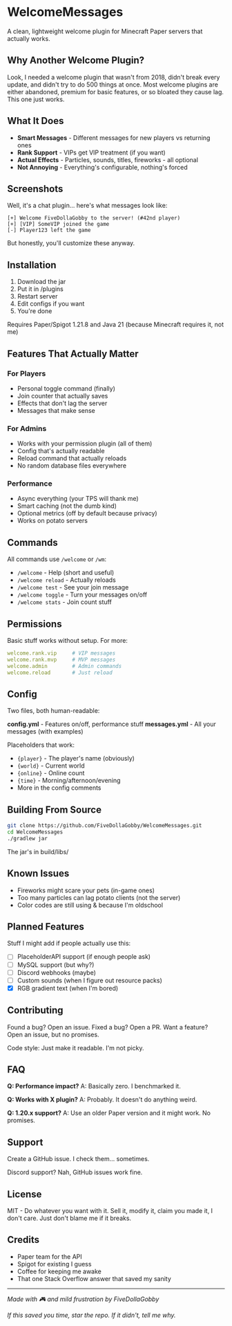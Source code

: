 # WelcomeMessages

A clean, lightweight welcome plugin for Minecraft Paper servers that actually works.

## Why Another Welcome Plugin?

Look, I needed a welcome plugin that wasn't from 2018, didn't break every update, and didn't try to do 500 things at once. Most welcome plugins are either abandoned, premium for basic features, or so bloated they cause lag. This one just works.

## What It Does

- **Smart Messages** - Different messages for new players vs returning ones
- **Rank Support** - VIPs get VIP treatment (if you want)
- **Actual Effects** - Particles, sounds, titles, fireworks - all optional
- **Not Annoying** - Everything's configurable, nothing's forced

## Screenshots

Well, it's a chat plugin... here's what messages look like:
```
[+] Welcome FiveDollaGobby to the server! (#42nd player)
[+] [VIP] SomeVIP joined the game
[-] Player123 left the game
```

But honestly, you'll customize these anyway.

## Installation

1. Download the jar
2. Put it in /plugins
3. Restart server
4. Edit configs if you want
5. You're done

Requires Paper/Spigot 1.21.8 and Java 21 (because Minecraft requires it, not me)

## Features That Actually Matter

### For Players
- Personal toggle command (finally)
- Join counter that actually saves
- Effects that don't lag the server
- Messages that make sense

### For Admins
- Works with your permission plugin (all of them)
- Config that's actually readable
- Reload command that actually reloads
- No random database files everywhere

### Performance
- Async everything (your TPS will thank me)
- Smart caching (not the dumb kind)
- Optional metrics (off by default because privacy)
- Works on potato servers

## Commands

All commands use `/welcome` or `/wm`:
- `/welcome` - Help (short and useful)
- `/welcome reload` - Actually reloads
- `/welcome test` - See your join message
- `/welcome toggle` - Turn your messages on/off
- `/welcome stats` - Join count stuff

## Permissions

Basic stuff works without setup. For more:
```yaml
welcome.rank.vip     # VIP messages
welcome.rank.mvp     # MVP messages
welcome.admin        # Admin commands
welcome.reload       # Just reload
```

## Config

Two files, both human-readable:

**config.yml** - Features on/off, performance stuff
**messages.yml** - All your messages (with examples)

Placeholders that work:
- `{player}` - The player's name (obviously)
- `{world}` - Current world
- `{online}` - Online count
- `{time}` - Morning/afternoon/evening
- More in the config comments

## Building From Source

```bash
git clone https://github.com/FiveDollaGobby/WelcomeMessages.git
cd WelcomeMessages
./gradlew jar
```

The jar's in build/libs/

## Known Issues

- Fireworks might scare your pets (in-game ones)
- Too many particles can lag potato clients (not the server)
- Color codes are still using & because I'm oldschool

## Planned Features

Stuff I might add if people actually use this:
- [ ] PlaceholderAPI support (if enough people ask)
- [ ] MySQL support (but why?)
- [ ] Discord webhooks (maybe)
- [ ] Custom sounds (when I figure out resource packs)
- [X] RGB gradient text (when I'm bored)

## Contributing

Found a bug? Open an issue.
Fixed a bug? Open a PR.
Want a feature? Open an issue, but no promises.

Code style: Just make it readable. I'm not picky.

## FAQ

**Q: Performance impact?**
A: Basically zero. I benchmarked it.

**Q: Works with X plugin?**
A: Probably. It doesn't do anything weird.

**Q: 1.20.x support?**
A: Use an older Paper version and it might work. No promises.

## Support

Create a GitHub issue. I check them... sometimes.

Discord support? Nah, GitHub issues work fine.

## License

MIT - Do whatever you want with it. Sell it, modify it, claim you made it, I don't care. Just don't blame me if it breaks.

## Credits

- Paper team for the API
- Spigot for existing I guess
- Coffee for keeping me awake
- That one Stack Overflow answer that saved my sanity

---

*Made with 🎮 and mild frustration by FiveDollaGobby*

*If this saved you time, star the repo. If it didn't, tell me why.*